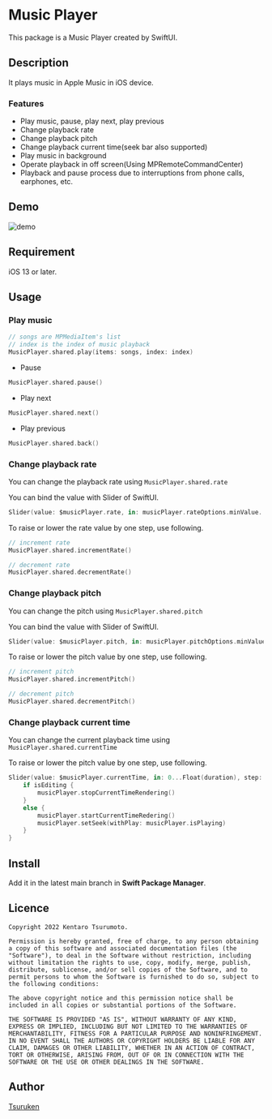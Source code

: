 Music Player
====

This package is a Music Player created by SwiftUI.

## Description

It plays music in Apple Music in iOS device.

### Features

* Play music, pause, play next, play previous
* Change playback rate
* Change playback pitch
* Change playback current time(seek bar also supported)
* Play music in background
* Operate playback in off screen(Using MPRemoteCommandCenter)
* Playback and pause process due to interruptions from phone calls, earphones, etc.

## Demo
![demo](https://user-images.githubusercontent.com/15685633/157622495-8dda5fd0-89b5-4743-ab83-95cf2e7a66d0.gif)

## Requirement
iOS 13 or later.

## Usage

### Play music

``` swift
// songs are MPMediaItem's list
// index is the index of music playback
MusicPlayer.shared.play(items: songs, index: index)
```

* Pause

``` swift
MusicPlayer.shared.pause()
```

* Play next

``` swift
MusicPlayer.shared.next()
```

* Play previous

``` swift
MusicPlayer.shared.back()
```


### Change playback rate

You can change the playback rate using `MusicPlayer.shared.rate`

You can bind the value with Slider of SwiftUI.

``` swift
Slider(value: $musicPlayer.rate, in: musicPlayer.rateOptions.minValue...musicPlayer.rateOptions.maxValue, step: musicPlayer.rateOptions.unit)
```

To raise or lower the rate value by one step, use following.

``` swift
// increment rate
MusicPlayer.shared.incrementRate()

// decrement rate
MusicPlayer.shared.decrementRate()
```

### Change playback pitch

You can change the pitch using `MusicPlayer.shared.pitch`

You can bind the value with Slider of SwiftUI.

``` swift
Slider(value: $musicPlayer.pitch, in: musicPlayer.pitchOptions.minValue...musicPlayer.pitchOptions.maxValue, step: musicPlayer.pitchOptions.unit)
```

To raise or lower the pitch value by one step, use following.

``` swift
// increment pitch
MusicPlayer.shared.incrementPitch()

// decrement pitch
MusicPlayer.shared.decrementPitch()
```

### Change playback current time

You can change the current playback time using `MusicPlayer.shared.currentTime`

To raise or lower the pitch value by one step, use following.

``` swift
Slider(value: $musicPlayer.currentTime, in: 0...Float(duration), step: 0.1) { isEditing in
    if isEditing {
        musicPlayer.stopCurrentTimeRendering()
    }
    else {
        musicPlayer.startCurrentTimeRedering()
        musicPlayer.setSeek(withPlay: musicPlayer.isPlaying)
    }
}
```

## Install
Add it in the latest main branch in **Swift Package Manager**.

## Licence

```
Copyright 2022 Kentaro Tsurumoto.

Permission is hereby granted, free of charge, to any person obtaining a copy of this software and associated documentation files (the "Software"), to deal in the Software without restriction, including without limitation the rights to use, copy, modify, merge, publish, distribute, sublicense, and/or sell copies of the Software, and to permit persons to whom the Software is furnished to do so, subject to the following conditions:

The above copyright notice and this permission notice shall be included in all copies or substantial portions of the Software.

THE SOFTWARE IS PROVIDED "AS IS", WITHOUT WARRANTY OF ANY KIND, EXPRESS OR IMPLIED, INCLUDING BUT NOT LIMITED TO THE WARRANTIES OF MERCHANTABILITY, FITNESS FOR A PARTICULAR PURPOSE AND NONINFRINGEMENT. IN NO EVENT SHALL THE AUTHORS OR COPYRIGHT HOLDERS BE LIABLE FOR ANY CLAIM, DAMAGES OR OTHER LIABILITY, WHETHER IN AN ACTION OF CONTRACT, TORT OR OTHERWISE, ARISING FROM, OUT OF OR IN CONNECTION WITH THE SOFTWARE OR THE USE OR OTHER DEALINGS IN THE SOFTWARE.
```

## Author

[Tsuruken](https://github.com/TsurumotoKentarou)
